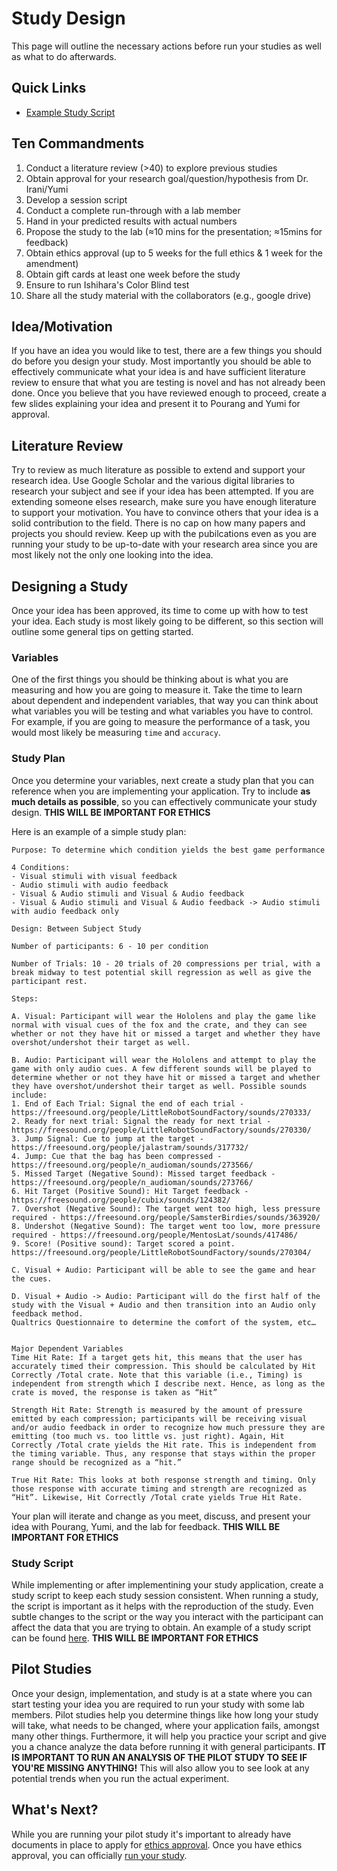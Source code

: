 # Study Design

This page will outline the necessary actions before run your studies as well as what to do afterwards.

## Quick Links
* [Example Study Script](https://drive.google.com/file/d/1A5-DR3LoLZ9bCM5VMQ-79dG9q7WGdWn1/view?usp=sharing)

## Ten Commandments

1. Conduct a literature review (>40) to explore previous studies
2. Obtain approval for your research goal/question/hypothesis from Dr. Irani/Yumi
3. Develop a session script
4. Conduct a complete run-through with a lab member
5. Hand in your predicted results with actual numbers
6. Propose the study to the lab (≈10 mins for the presentation; ≈15mins for feedback)
7. Obtain ethics approval (up to 5 weeks for the full ethics & 1 week for the amendment)
8. Obtain gift cards at least one week before the study
9. Ensure to run Ishihara's Color Blind test
10. Share all the study material with the collaborators (e.g., google drive)

## Idea/Motivation

If you have an idea you would like to test, there are a few things you should do before you design your study. Most importantly you should be able to effectively communicate what your idea is and have sufficient literature review to ensure that what you are testing is novel and has not already been done. Once you believe that you have reviewed enough to proceed, create a few slides explaining your idea and present it to Pourang and Yumi for approval. 

## Literature Review

Try to review as much literature as possible to extend and support your research idea. Use Google Scholar and the various digital libraries to research your subject and see if your idea has been attempted. If you are extending someone elses research, make sure you have enough literature to support your motivation. You have to convince others that your idea is a solid contribution to the field. There is no cap on how many papers and projects you should review. Keep up with the pubilcations even as you are running your study to be up-to-date with your research area since you are most likely not the only one looking into the idea.

## Designing a Study

Once your idea has been approved, its time to come up with how to test your idea. Each study is most likely going to be different, so this section will outline some general tips on getting started.

### Variables

One of the first things you should be thinking about is what you are measuring and how you are going to measure it. Take the time to learn about dependent and independent variables, that way you can think about what variables you will be testing and what variables you have to control. For example, if you are going to measure the performance of a task, you would most likely be measuring `time` and `accuracy`.

### Study Plan

Once you determine your variables, next create a study plan that you can reference when you are implementing your application. Try to include **as much details as possible**, so you can effectively communicate your study design. **THIS WILL BE IMPORTANT FOR ETHICS**

Here is an example of a simple study plan:

```
Purpose: To determine which condition yields the best game performance 

4 Conditions:
- Visual stimuli with visual feedback
- Audio stimuli with audio feedback
- Visual & Audio stimuli and Visual & Audio feedback
- Visual & Audio stimuli and Visual & Audio feedback -> Audio stimuli with audio feedback only

Design: Between Subject Study

Number of participants: 6 - 10 per condition

Number of Trials: 10 - 20 trials of 20 compressions per trial, with a break midway to test potential skill regression as well as give the participant rest.

Steps:

A. Visual: Participant will wear the Hololens and play the game like normal with visual cues of the fox and the crate, and they can see whether or not they have hit or missed a target and whether they have overshot/undershot their target as well. 

B. Audio: Participant will wear the Hololens and attempt to play the game with only audio cues. A few different sounds will be played to determine whether or not they have hit or missed a target and whether they have overshot/undershot their target as well. Possible sounds include:
1. End of Each Trial: Signal the end of each trial - https://freesound.org/people/LittleRobotSoundFactory/sounds/270333/
2. Ready for next trial: Signal the ready for next trial - https://freesound.org/people/LittleRobotSoundFactory/sounds/270330/
3. Jump Signal: Cue to jump at the target - https://freesound.org/people/jalastram/sounds/317732/
4. Jump: Cue that the bag has been compressed - https://freesound.org/people/n_audioman/sounds/273566/
5. Missed Target (Negative Sound): Missed target feedback - https://freesound.org/people/n_audioman/sounds/273766/
6. Hit Target (Positive Sound): Hit Target feedback - https://freesound.org/people/cubix/sounds/124382/
7. Overshot (Negative Sound): The target went too high, less pressure required - https://freesound.org/people/SamsterBirdies/sounds/363920/
8. Undershot (Negative Sound): The target went too low, more pressure required - https://freesound.org/people/MentosLat/sounds/417486/
9. Score! (Positive sound): Target scored a point. https://freesound.org/people/LittleRobotSoundFactory/sounds/270304/

C. Visual + Audio: Participant will be able to see the game and hear the cues.

D. Visual + Audio -> Audio: Participant will do the first half of the study with the Visual + Audio and then transition into an Audio only feedback method.
Qualtrics Questionnaire to determine the comfort of the system, etc…


Major Dependent Variables
Time Hit Rate: If a target gets hit, this means that the user has accurately timed their compression. This should be calculated by Hit Correctly /Total crate. Note that this variable (i.e., Timing) is independent from strength which I describe next. Hence, as long as the crate is moved, the response is taken as “Hit”  

Strength Hit Rate: Strength is measured by the amount of pressure emitted by each compression; participants will be receiving visual and/or audio feedback in order to recognize how much pressure they are emitting (too much vs. too little vs. just right). Again, Hit Correctly /Total crate yields the Hit rate. This is independent from the timing variable. Thus, any response that stays within the proper range should be recognized as a “hit.” 

True Hit Rate: This looks at both response strength and timing. Only those response with accurate timing and strength are recognized as “Hit”. Likewise, Hit Correctly /Total crate yields True Hit Rate. 
```

Your plan will iterate and change as you meet, discuss, and present your idea with Pourang, Yumi, and the lab for feedback. **THIS WILL BE IMPORTANT FOR ETHICS**

### Study Script

While implementing or after implementining your study application, create a study script to keep each study session consistent. When running a study, the script is important as it helps with the reproduction of the study. Even subtle changes to the script or the way you interact with the participant can affect the data that you are trying to obtain. An example of a study script can be found [here](https://drive.google.com/file/d/1A5-DR3LoLZ9bCM5VMQ-79dG9q7WGdWn1/view?usp=sharing). **THIS WILL BE IMPORTANT FOR ETHICS**


## Pilot Studies

Once your design, implementation, and study is at a state where you can start testing your idea you are required to run your study with some lab members. Pilot studies help you determine things like how long your study will take, what needs to be changed, where your application fails, amongst many other things. Furthermore, it will help you practice your script and give you a chance analyze the data before running it with general participants. **IT IS IMPORTANT TO RUN AN ANALYSIS OF THE PILOT STUDY TO SEE IF YOU'RE MISSING ANYTHING!** This will also allow you to see look at any potential trends when you run the actual experiment.

## What's Next?

While you are running your pilot study it's important to already have documents in place to apply for [ethics approval](research/ethics). Once you have ethics approval, you can officially [run your study](research/runningstudy). 